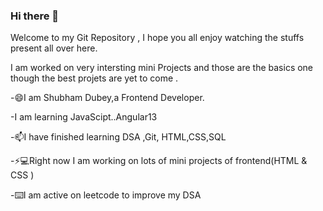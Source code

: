 ### Hi there 👋
Welcome to my Git Repository , I hope you all enjoy watching the stuffs present all over here.

I am worked on very intersting mini Projects and those are the basics one though the best projets are yet to come .

<!-- But Koi baat nahi yaar ab yaha aa hi gye ho toh lets see the the amazing projets done by me and do not forget share your opinion. -->
<!-- WOh kya hai I want to improve the user experience as well so just help me guys -->

-😄I am Shubham Dubey,a Frontend Developer.

-I am learning JavaScipt..Angular13

-📫I have finished learning DSA ,Git, HTML,CSS,SQL

-⚡💻Right now I am working on lots of mini projects of frontend(HTML  & CSS )

-⌨️I am active on leetcode to improve my DSA


<!--
**iamskedy/iamskedy** is a ✨ _special_ ✨ repository because its `README.md` (this file) appears on your GitHub profile.

Here are some ideas to get you started:

- 🔭 I’m currently working on my Mini Projects of Frontend
- 🌱 I’m currently learning JavaScript
- 👯 I’m looking to collaborate on ...
- 🤔 I’m looking for help with ...
- 💬 Ask me about ...
- 📫 How to reach me: ...
- 😄 Pronouns: ...
- ⚡ Fun fact: ...
-->
